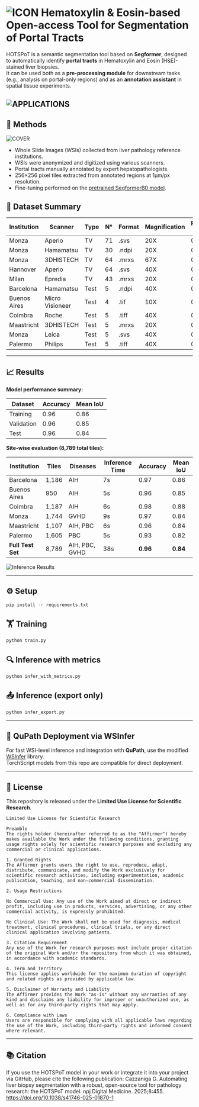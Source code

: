 # <img src="https://github.com/Gizmopath/HOTSPoT/blob/main/images/icon.png" alt="ICON" style="width:-80%;"> **Hematoxylin & Eosin-based Open-access Tool for Segmentation of Portal Tracts**

HOTSPoT is a semantic segmentation tool based on **Segformer**, designed to automatically identify **portal tracts** in Hematoxylin and Eosin (H&E)-stained liver biopsies.  
It can be used both as a **pre-processing module** for downstream tasks (e.g., analysis on portal-only regions) and as an **annotation assistant** in spatial tissue experiments.

![APPLICATIONS](https://github.com/Gizmopath/HOTSPoT/blob/main/images/Figure%206.jpg)
---

## 🧪 Methods

![COVER](https://github.com/Gizmopath/HOTSPoT/blob/main/images/study.jpg)

- Whole Slide Images (WSIs) collected from liver pathology reference institutions.
- WSIs were anonymized and digitized using various scanners.
- Portal tracts manually annotated by expert hepatopathologists.
- 256×256 pixel tiles extracted from annotated regions at 1μm/px resolution.
- Fine-tuning performed on the [pretrained SegformerB0 model](https://huggingface.co/nvidia/segformer-b0-finetuned-ade-512-512).

## 🧬 Dataset Summary

| Institution       | Scanner         | Type | N°  | Format | Magnification | Resolution (µm/px) |
|-------------------|-----------------|------|-----|--------|----------------|---------------------|
| Monza             | Aperio          | TV   | 71  | .svs   | 20X            | 0.4940              |
| Monza             | Hamamatsu       | TV   | 30  | .ndpi  | 20X            | 0.4416              |
| Monza             | 3DHISTECH       | TV   | 64  | .mrxs  | 67X            | 0.1725              |
| Hannover          | Aperio          | TV   | 64  | .svs   | 40X            | 0.2513              |
| Milan             | Epredia         | TV   | 43  | .mrxs  | 20X            | 0.2425              |
| Barcelona         | Hamamatsu       | Test | 5   | .ndpi  | 40X            | 0.2200              |
| Buenos Aires      | Micro Visioneer | Test | 4   | .tif   | 10X            | 0.5860              |
| Coimbra           | Roche           | Test | 5   | .tiff  | 40X            | 0.2500              |
| Maastricht        | 3DHISTECH       | Test | 5   | .mrxs  | 20X            | 0.2425              |
| Monza             | Leica           | Test | 5   | .svs   | 40X            | 0.2621              |
| Palermo           | Philips         | Test | 5   | .tiff  | 40X            | 0.2500              |

---

## 📈 Results

**Model performance summary:**

| Dataset    | Accuracy | Mean IoU |
|------------|----------|----------|
| Training   | 0.96     | 0.86     |
| Validation | 0.96     | 0.85     |
| Test       | 0.96     | 0.84     |

**Site-wise evaluation (8,789 total tiles):**

| Institution       | Tiles | Diseases        | Inference Time | Accuracy | Mean IoU |
|-------------------|-------|------------------|----------------|----------|----------|
| Barcelona         | 1,186 | AIH             | 7s             | 0.97     | 0.86     |
| Buenos Aires      | 950   | AIH             | 5s             | 0.96     | 0.85     |
| Coimbra           | 1,187 | AIH             | 6s             | 0.98     | 0.88     |
| Monza             | 1,744 | GVHD            | 9s             | 0.97     | 0.84     |
| Maastricht        | 1,107 | AIH, PBC        | 6s             | 0.96     | 0.84     |
| Palermo           | 1,605 | PBC             | 5s             | 0.93     | 0.82     |
| **Full Test Set** | 8,789 | AIH, PBC, GVHD  | 38s            | **0.96** | **0.84** |

![Inference Results](https://github.com/Gizmopath/HOTSPoT/blob/main/images/results.jpg)

---

## ⚙️ Setup

```bash
pip install -r requirements.txt
```

## 🏋️ Training

```bash
python train.py
```

## 🔍 Inference with metrics

```bash
python infer_with_metrics.py
```

## 📤 Inference (export only)

```bash
python infer_export.py
```

---

## 🚀 QuPath Deployment via WSInfer

For fast WSI-level inference and integration with **QuPath**, use the modified [WSInfer](https://github.com/Vsc0/nutshell) library.  
TorchScript models from this repo are compatible for direct deployment.

---

## 📜 License

This repository is released under the **Limited Use License for Scientific Research**.

```
Limited Use License for Scientific Research

Preamble
The rights holder (hereinafter referred to as the "Affirmer") hereby makes available the Work under the following conditions, granting usage rights solely for scientific research purposes and excluding any commercial or clinical applications.

1. Granted Rights
The Affirmer grants users the right to use, reproduce, adapt, distribute, communicate, and modify the Work exclusively for scientific research activities, including experimentation, academic publication, teaching, and non-commercial dissemination.

2. Usage Restrictions

No Commercial Use: Any use of the Work aimed at direct or indirect profit, including use in products, services, advertising, or any other commercial activity, is expressly prohibited.

No Clinical Use: The Work shall not be used for diagnosis, medical treatment, clinical procedures, clinical trials, or any direct clinical application involving patients.

3. Citation Requirement
Any use of the Work for research purposes must include proper citation of the original Work and/or the repository from which it was obtained, in accordance with academic standards.

4. Term and Territory
This license applies worldwide for the maximum duration of copyright and related rights as provided by applicable law.

5. Disclaimer of Warranty and Liability
The Affirmer provides the Work "as-is" without any warranties of any kind and disclaims any liability for improper or unauthorized use, as well as for any third-party rights that may apply.

6. Compliance with Laws
Users are responsible for complying with all applicable laws regarding the use of the Work, including third-party rights and informed consent where relevant.
```

---

## 📚 Citation
If you use the HOTSPoT model in your work or integrate it into your project via GitHub, please cite the following publication:
Cazzaniga G. Automating liver biopsy segmentation with a robust, open-source tool for pathology research: the HOTSPoT model. npj Digital Medicine. 2025;8:455. https://doi.org/10.1038/s41746-025-01870-1
